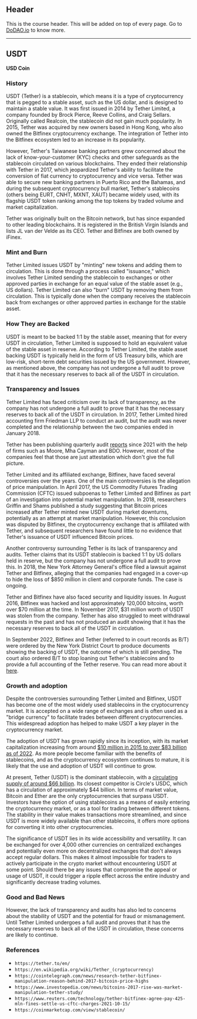 ## Header
This is the course header. This will be added on top of every page. Go to [DoDAO.io](https://www.dodao.io) to know more.

 ---
 
 ## USDT
 
 **USD Coin**        
### History


USDT (Tether) is a stablecoin, which means it is a type of cryptocurrency that is pegged to a stable asset, such as the US dollar, and is designed to maintain a stable value. It was first issued in 2014 by Tether Limited, a company founded by Brock Pierce, Reeve Collins, and Craig Sellars. Originally called Realcoin, the stablecoin did not gain much popularity. In 2015, Tether was acquired by new owners based in Hong Kong, who also owned the Bitfinex cryptocurrency exchange. The integration of Tether into the Bitfinex ecosystem led to an increase in its popularity.


However, Tether's Taiwanese banking partners grew concerned about the lack of know-your-customer (KYC) checks and other safeguards as the stablecoin circulated on various blockchains. They ended their relationship with Tether in 2017, which jeopardized Tether's ability to facilitate the conversion of fiat currency to cryptocurrency and vice versa. Tether was able to secure new banking partners in Puerto Rico and the Bahamas, and during the subsequent cryptocurrency bull market, Tether's stablecoins (others being EURT, CNHT, MXNT, XAUT) became widely used, with its flagship USDT token ranking among the top tokens by traded volume and market capitalization.


Tether was originally built on the Bitcoin network, but has since expanded to other leading blockchains. It is registered in the British Virgin Islands and lists JL van der Velde as its CEO. Tether and Bitfinex are both owned by iFinex.


### Mint and Burn


Tether Limited issues USDT by "minting" new tokens and adding them to circulation. This is done through a process called "issuance," which involves Tether Limited sending the stablecoin to exchanges or other approved parties in exchange for an equal value of the stable asset (e.g., US dollars). Tether Limited can also "burn" USDT by removing them from circulation. This is typically done when the company receives the stablecoin back from exchanges or other approved parties in exchange for the stable asset.



### How They are Backed


USDT is meant to be backed 1:1 by the stable asset, meaning that for every USDT in circulation, Tether Limited is supposed to hold an equivalent value of the stable asset in reserve. According to Tether Limited, the stable asset backing USDT is typically held in the form of US Treasury bills, which are low-risk, short-term debt securities issued by the US government. However, as mentioned above, the company has not undergone a full audit to prove that it has the necessary reserves to back all of the USDT in circulation.


### Transparency and Issues


Tether Limited has faced criticism over its lack of transparency, as the company has not undergone a full audit to prove that it has the necessary reserves to back all of the USDT in circulation. In 2017, Tether Limited hired accounting firm Friedman LLP to conduct an audit, but the audit was never completed and the relationship between the two companies ended in January 2018. 


Tether has been publishing quarterly audit [reports](https://tether.to/en/transparency/#reports) since 2021 with the help of firms such as Moore, Mha Cayman and BDO. However, most of the companies feel that those are just attestation which don't give the full picture.


Tether Limited and its affiliated exchange, Bitfinex, have faced several controversies over the years. One of the main controversies is the allegation of price manipulation. In April 2017, the US Commodity Futures Trading Commission (CFTC) issued subpoenas to Tether Limited and Bitfinex as part of an investigation into potential market manipulation. In 2018, researchers Griffin and Shams published a study suggesting that Bitcoin prices increased after Tether minted new USDT during market downturns, potentially as an attempt at market manipulation. However, this conclusion was disputed by Bitfinex, the cryptocurrency exchange that is affiliated with Tether, and subsequent researchers have found little to no evidence that Tether's issuance of USDT influenced Bitcoin prices.


Another controversy surrounding Tether is its lack of transparency and audits. Tether claims that its USDT stablecoin is backed 1:1 by US dollars held in reserve, but the company has not undergone a full audit to prove this. In 2018, the New York Attorney General's office filed a lawsuit against Tether and Bitfinex, alleging that the companies had engaged in a cover-up to hide the loss of $850 million in client and corporate funds. The case is ongoing.


Tether and Bitfinex have also faced security and liquidity issues. In August 2016, Bitfinex was hacked and lost approximately 120,000 bitcoins, worth over $70 million at the time. In November 2017, $31 million worth of USDT was stolen from the company. Tether has also struggled to meet withdrawal requests in the past and has not produced an audit showing that it has the necessary reserves to back all of the USDT in circulation.


In September 2022, Bitfinex and Tether (referred to in court records as B/T) were ordered by the New York District Court to produce documents showing the backing of USDT, the outcome of which is still pending. The court also ordered B/T to stop loaning out Tether's stablecoins and to provide a full accounting of the Tether reserve. You can read more about it [here](https://cointelegraph.com/news/new-york-judge-orders-tether-to-document-usdt-backing).


### Growth and adoption


Despite the controversies surrounding Tether Limited and Bitfinex, USDT has become one of the most widely used stablecoins in the cryptocurrency market. It is accepted on a wide range of exchanges and is often used as a "bridge currency" to facilitate trades between different cryptocurrencies. This widespread adoption has helped to make USDT a key player in the cryptocurrency market.


The adoption of USDT has grown rapidly since its inception, with its market capitalization increasing from around [$10 million in 2015 to over $83 billion as of 2022](https://coinmarketcap.com/currencies/tether/). As more people become familiar with the benefits of stablecoins, and as the cryptocurrency ecosystem continues to mature, it is likely that the use and adoption of USDT will continue to grow.


At present, Tether (USDT) is the dominant stablecoin, with a [circulating supply of around $66 billion](https://coinmarketcap.com/view/stablecoin/). Its closest competitor is Circle's USDC, which has a circulation of approximately $44 billion. In terms of market value, Bitcoin and Ether are the only cryptocurrencies that surpass USDT. Investors have the option of using stablecoins as a means of easily entering the cryptocurrency market, or as a tool for trading between different tokens. The stability in their value makes transactions more streamlined, and since USDT is more widely available than other stablecoins, it offers more options for converting it into other cryptocurrencies.


The significance of USDT lies in its wide accessibility and versatility. It can be exchanged for over 4,000 other currencies on centralized exchanges and potentially even more on decentralized exchanges that don't always accept regular dollars. This makes it almost impossible for traders to actively participate in the crypto market without encountering USDT at some point. Should there be any issues that compromise the appeal or usage of USDT, it could trigger a ripple effect across the entire industry and significantly decrease trading volumes.


### Good and Bad News


However, the lack of transparency and audits has also led to concerns about the stability of USDT and the potential for fraud or mismanagement. Until Tether Limited undergoes a full audit and proves that it has the necessary reserves to back all of the USDT in circulation, these concerns are likely to continue.


### References


  - `https://tether.to/en/`
  - `https://en.wikipedia.org/wiki/Tether_(cryptocurrency)`
  - `https://cointelegraph.com/news/research-tether-bitfinex-manipulation-reason-behind-2017-bitcoin-price-highs`
  - `https://www.investopedia.com/news/bitcoins-2017-rise-was-market-manipulation-tether-study/`
  - `https://www.reuters.com/technology/tether-bitfinex-agree-pay-425-mln-fines-settle-us-cftc-charges-2021-10-15/`
  - `https://coinmarketcap.com/view/stablecoin/`
 
 
